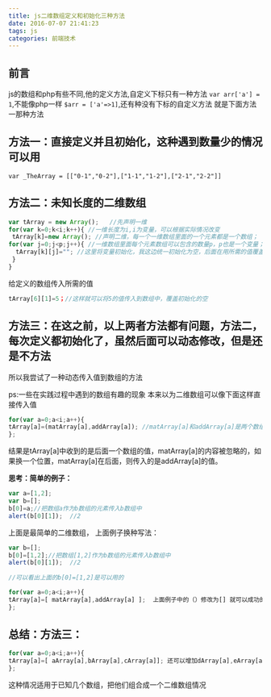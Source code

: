 ```yaml
---
title: js二维数组定义和初始化三种方法
date: 2016-07-07 21:41:23
tags: js
categories: 前端技术
---
```

## 前言
  js的数组和php有些不同,他的定义方法,自定义下标只有一种方法 `var arr['a'] = 1`,不能像php一样 `$arr = ['a'=>1]`,还有种没有下标的自定义方法 就是下面方法一那种方法

## 方法一：直接定义并且初始化，这种遇到数量少的情况可以用
```
var _TheArray = [["0-1","0-2"],["1-1","1-2"],["2-1","2-2"]]
```

<!--more-->

## 方法二：未知长度的二维数组
```js
var tArray = new Array();   //先声明一维
for(var k=0;k<i;k++){ //一维长度为i,i为变量，可以根据实际情况改变
 tArray[k]=new Array(); //声明二维，每一个一维数组里面的一个元素都是一个数组；
for(var j=0;j<p;j++){ //一维数组里面每个元素数组可以包含的数量p，p也是一个变量；
  tArray[k][j]=""; //这里将变量初始化，我这边统一初始化为空，后面在用所需的值覆盖里面的值
 }
}
```
给定义的数组传入所需的值
```js
tArray[6][1]=5；//这样就可以将5的值传入到数组中，覆盖初始化的空
```
 
## 方法三：在这之前，以上两者方法都有问题，方法二，每次定义都初始化了，虽然后面可以动态修改，但是还是不方法
所以我尝试了一种动态传入值到数组的方法
 
ps:一些在实践过程中遇到的数组有趣的现象
本来以为二维数组可以像下面这样直接传入值

```js
for(var a=0;a<i;a++){
tArray[a]=(matArray[a],addArray[a]); //matArray[a]和addArray[a]是两个数组，这两个数组直接传入tArray[a]中
};
```
结果是tArray[a]中收到的是后面一个数组的值，matArray[a]的内容被忽略的，如果换一个位置，matArray[a]在后面，则传入的是addArray[a]的值。
 
**思考：简单的例子：**
```js
var a=[1,2];
var b=[];
b[0]=a;//把数组a作为b数组的元素传入b数组中
alert(b[0][1]);  //2
```
上面是最简单的二维数组，
上面例子换种写法：

```js
var b=[];
b[0]=[1,2];//把数组[1,2]作为b数组的元素传入b数组中
alert(b[0][1]);  //2
 
//可以看出上面的b[0]=[1,2]是可以用的

for(var a=0;a<i;a++){
tArray[a]=[ matArray[a],addArray[a] ];  上面例子中的（）修改为[] 就可以成功的组成一个二维数组了
};
``` 
## 总结：方法三：

```js
for(var a=0;a<i;a++){
tArray[a]=[ aArray[a],bArray[a],cArray[a]]; 还可以增加dArray[a],eArray[a]
};
```
这种情况适用于已知几个数组，把他们组合成一个二维数组情况
